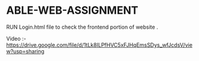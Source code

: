 # ABLE-WEB-ASSIGNMENT

RUN Login.html file to check the frontend portion of website .



Video :-
https://drive.google.com/file/d/1tLk8ILPfHVC5xFJHqEmsSDys_wfJcdsV/view?usp=sharing
